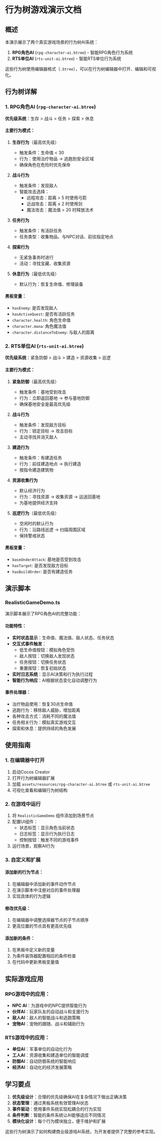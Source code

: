 # 行为树游戏演示文档

## 概述

本演示展示了两个真实游戏场景的行为树AI系统：

1. **RPG角色AI** (`rpg-character-ai.btree`) - 智能RPG角色行为系统
2. **RTS单位AI** (`rts-unit-ai.btree`) - 智能RTS单位行为系统

这些行为树使用编辑器格式（`.btree`），可以在行为树编辑器中打开、编辑和可视化。

## 行为树详解

### 1. RPG角色AI (`rpg-character-ai.btree`)

**优先级系统**：生存 > 战斗 > 任务 > 探索 > 休息

#### 主要行为模式：

1. **生存行为**（最高优先级）
   - 触发条件：生命值 < 30
   - 行为：使用治疗物品 → 逃跑到安全区域
   - 确保角色在危险时优先保命

2. **战斗行为**
   - 触发条件：发现敌人
   - 智能攻击选择：
     - 远程攻击：距离 > 5 时使用弓箭
     - 近战攻击：距离 ≤ 2 时使用剑
     - 魔法攻击：魔法值 > 20 时释放法术

3. **任务行为**
   - 触发条件：有活跃任务
   - 任务类型：收集物品、与NPC对话、前往指定地点

4. **探索行为**
   - 无紧急事务时进行
   - 活动：寻找宝藏、收集资源

5. **休息行为**（最低优先级）
   - 默认行为：恢复生命值、修理装备

#### 黑板变量：
- `hasEnemy`: 是否发现敌人
- `hasActiveQuest`: 是否有活跃任务
- `character.health`: 角色生命值
- `character.mana`: 角色魔法值
- `character.distanceToEnemy`: 与敌人的距离

### 2. RTS单位AI (`rts-unit-ai.btree`)

**优先级系统**：紧急防御 > 战斗 > 建造 > 资源收集 > 巡逻

#### 主要行为模式：

1. **紧急防御**（最高优先级）
   - 触发条件：基地受到攻击
   - 行为：立即返回基地 → 参与基地防御
   - 确保基地安全是最高优先级

2. **战斗行为**
   - 触发条件：发现敌方目标
   - 行为：锁定目标 → 攻击目标
   - 主动寻找并消灭敌人

3. **建造行为**
   - 触发条件：有建造任务
   - 行为：前往建造地点 → 执行建造
   - 按指令建造建筑物

4. **资源收集行为**
   - 默认经济行为
   - 行为：寻找资源 → 收集资源 → 运送回基地
   - 为基地提供经济支持

5. **巡逻行为**（最低优先级）
   - 空闲时的默认行为
   - 行为：沿路线巡逻 → 扫描周围区域
   - 保持警戒状态

#### 黑板变量：
- `baseUnderAttack`: 基地是否受到攻击
- `hasTarget`: 是否发现敌方目标
- `hasBuildOrder`: 是否有建造任务

## 演示脚本

### RealisticGameDemo.ts

演示脚本展示了RPG角色AI的完整功能：

#### 功能特性：
- **实时状态显示**：生命值、魔法值、敌人状态、任务状态
- **交互式事件触发**：
  - 低生命值按钮：模拟角色受伤
  - 敌人按钮：切换敌人发现状态
  - 任务按钮：切换任务状态
  - 重置按钮：恢复初始状态
- **实时日志系统**：显示AI决策和行为执行过程
- **智能行为响应**：AI根据状态变化自动调整行为

#### 事件处理器：
- 治疗物品使用：恢复30点生命值
- 逃跑行为：移除敌人威胁，增加距离
- 各种攻击方式：消耗不同的魔法值
- 任务相关行为：模拟真实游戏交互
- 探索和休息：提供持续的角色发展

## 使用指南

### 1. 在编辑器中打开

1. 启动Cocos Creator
2. 打开行为树编辑器扩展
3. 加载 `assets/resources/rpg-character-ai.btree` 或 `rts-unit-ai.btree`
4. 可视化查看和编辑行为树结构

### 2. 在游戏中运行

1. 将 `RealisticGameDemo` 组件添加到场景节点
2. 配置UI组件：
   - 状态标签：显示角色当前状态
   - 日志标签：显示行为执行日志
   - 控制按钮：触发不同的游戏事件
3. 运行场景，观察AI行为

### 3. 自定义和扩展

#### 添加新的行为节点：
1. 在编辑器中添加新的事件动作节点
2. 在演示脚本中注册对应的事件处理器
3. 实现具体的行为逻辑

#### 修改优先级：
1. 在编辑器中调整选择器节点的子节点顺序
2. 更高位置的节点具有更高优先级

#### 添加新的条件：
1. 在黑板中定义新的变量
2. 为条件装饰器配置相应的条件检查
3. 在代码中更新黑板变量值

## 实际游戏应用

### RPG游戏中的应用：
- **NPC AI**：为游戏中的NPC提供智能行为
- **伙伴AI**：玩家队友的自动战斗和支援行为
- **敌人AI**：敌人的智能战斗和逃跑策略
- **宠物AI**：宠物的跟随、战斗和辅助行为

### RTS游戏中的应用：
- **单位AI**：军事单位的自动化行为
- **工人AI**：资源收集和建造单位的智能调度
- **防御AI**：自动防御系统的智能响应
- **经济AI**：自动化的经济发展策略

## 学习要点

1. **优先级设计**：合理的优先级确保AI在复杂情况下做出正确决策
2. **状态管理**：通过黑板系统有效管理AI状态
3. **事件驱动**：使用事件系统实现松耦合的行为实现
4. **条件判断**：智能的条件系统让AI能够适应不同情况
5. **模块化设计**：每个行为模块独立，便于维护和扩展

这些行为树演示了如何构建商业级游戏AI系统，为开发者提供了完整的参考实现。 
